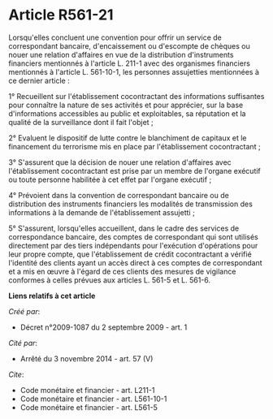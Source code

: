 # Article R561-21

Lorsqu'elles concluent une convention pour offrir un service de correspondant bancaire, d'encaissement ou d'escompte de
chèques ou nouer une relation d'affaires en vue de la distribution d'instruments financiers mentionnés à l'article L. 211-1
avec des organismes financiers mentionnés à l'article L. 561-10-1, les personnes assujetties mentionnées à ce dernier
article :

1° Recueillent sur l'établissement cocontractant des informations suffisantes pour connaître la nature de ses activités et
pour apprécier, sur la base d'informations accessibles au public et exploitables, sa réputation et la qualité de la
surveillance dont il fait l'objet ;

2° Evaluent le dispositif de lutte contre le blanchiment de capitaux et le financement du terrorisme mis en place par
l'établissement cocontractant ;

3° S'assurent que la décision de nouer une relation d'affaires avec l'établissement cocontractant est prise par un membre de
l'organe exécutif ou toute personne habilitée à cet effet par l'organe exécutif ;

4° Prévoient dans la convention de correspondant bancaire ou de distribution des instruments financiers les modalités de
transmission des informations à la demande de l'établissement assujetti ;

5° S'assurent, lorsqu'elles accueillent, dans le cadre des services de correspondance bancaire, des comptes de correspondant
qui sont utilisés directement par des tiers indépendants pour l'exécution d'opérations pour leur propre compte, que
l'établissement de crédit cocontractant a vérifié l'identité des clients ayant un accès direct à ces comptes de correspondant
et a mis en œuvre à l'égard de ces clients des mesures de vigilance conformes à celles prévues aux articles L. 561-5 et L.
561-6.

**Liens relatifs à cet article**

_Créé par_:

  - Décret n°2009-1087 du 2 septembre 2009 - art. 1

_Cité par_:

  - Arrêté du 3 novembre 2014 - art. 57 (V)

_Cite_:

  - Code monétaire et financier - art. L211-1
  - Code monétaire et financier - art. L561-10-1
  - Code monétaire et financier - art. L561-5

